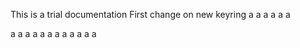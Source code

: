 This is a trial documentation
 First change on new keyring
 a
 a
 a
 a
 a
 a
 
 a
 a
 a
 a
 a
 a
 a
 a
 a
 a
 a
 a
 